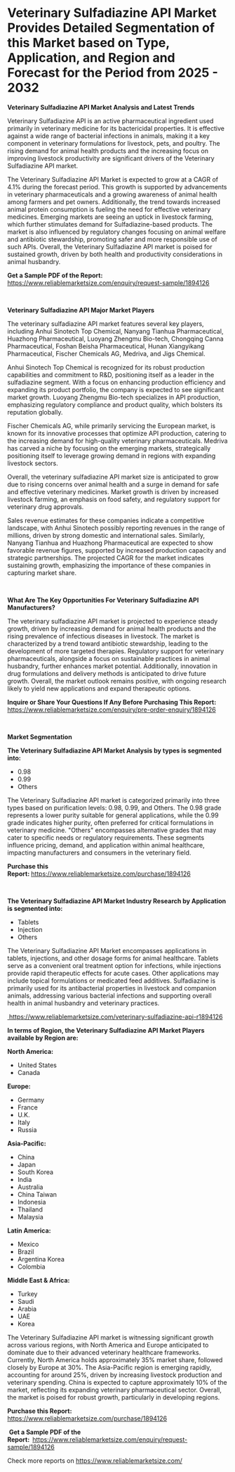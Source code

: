 <p><h1>Veterinary Sulfadiazine API Market Provides Detailed Segmentation of this Market based on Type, Application, and Region and Forecast for the Period from 2025 - 2032</h1></p><p><strong>Veterinary Sulfadiazine API Market Analysis and Latest Trends</strong></p>
<p><p>Veterinary Sulfadiazine API is an active pharmaceutical ingredient used primarily in veterinary medicine for its bactericidal properties. It is effective against a wide range of bacterial infections in animals, making it a key component in veterinary formulations for livestock, pets, and poultry. The rising demand for animal health products and the increasing focus on improving livestock productivity are significant drivers of the Veterinary Sulfadiazine API market.</p><p>The Veterinary Sulfadiazine API Market is expected to grow at a CAGR of 4.1% during the forecast period. This growth is supported by advancements in veterinary pharmaceuticals and a growing awareness of animal health among farmers and pet owners. Additionally, the trend towards increased animal protein consumption is fueling the need for effective veterinary medicines. Emerging markets are seeing an uptick in livestock farming, which further stimulates demand for Sulfadiazine-based products. The market is also influenced by regulatory changes focusing on animal welfare and antibiotic stewardship, promoting safer and more responsible use of such APIs. Overall, the Veterinary Sulfadiazine API market is poised for sustained growth, driven by both health and productivity considerations in animal husbandry.</p></p>
<p><strong>Get a Sample PDF of the Report:&nbsp;</strong> <a href="https://www.reliablemarketsize.com/enquiry/request-sample/1894126?utm_campaign=3192&utm_medium=2&utm_source=Github&utm_content=ia&utm_term=03042025&utm_id=veterinary-sulfadiazine-api">https://www.reliablemarketsize.com/enquiry/request-sample/1894126</a></p>
<p>&nbsp;</p>
<p><strong>Veterinary Sulfadiazine API Major Market Players</strong></p>
<p><p>The veterinary sulfadiazine API market features several key players, including Anhui Sinotech Top Chemical, Nanyang Tianhua Pharmaceutical, Huazhong Pharmaceutical, Luoyang Zhengmu Bio-tech, Chongqing Canna Pharmaceutical, Foshan Beisha Pharmaceutical, Hunan Xiangyikang Pharmaceutical, Fischer Chemicals AG, Medriva, and Jigs Chemical. </p><p>Anhui Sinotech Top Chemical is recognized for its robust production capabilities and commitment to R&D, positioning itself as a leader in the sulfadiazine segment. With a focus on enhancing production efficiency and expanding its product portfolio, the company is expected to see significant market growth. Luoyang Zhengmu Bio-tech specializes in API production, emphasizing regulatory compliance and product quality, which bolsters its reputation globally.</p><p>Fischer Chemicals AG, while primarily servicing the European market, is known for its innovative processes that optimize API production, catering to the increasing demand for high-quality veterinary pharmaceuticals. Medriva has carved a niche by focusing on the emerging markets, strategically positioning itself to leverage growing demand in regions with expanding livestock sectors.</p><p>Overall, the veterinary sulfadiazine API market size is anticipated to grow due to rising concerns over animal health and a surge in demand for safe and effective veterinary medicines. Market growth is driven by increased livestock farming, an emphasis on food safety, and regulatory support for veterinary drug approvals.</p><p>Sales revenue estimates for these companies indicate a competitive landscape, with Anhui Sinotech possibly reporting revenues in the range of millions, driven by strong domestic and international sales. Similarly, Nanyang Tianhua and Huazhong Pharmaceutical are expected to show favorable revenue figures, supported by increased production capacity and strategic partnerships. The projected CAGR for the market indicates sustaining growth, emphasizing the importance of these companies in capturing market share.</p></p>
<p>&nbsp;</p>
<p><strong>What Are The Key Opportunities For Veterinary Sulfadiazine API Manufacturers?</strong></p>
<p><p>The veterinary sulfadiazine API market is projected to experience steady growth, driven by increasing demand for animal health products and the rising prevalence of infectious diseases in livestock. The market is characterized by a trend toward antibiotic stewardship, leading to the development of more targeted therapies. Regulatory support for veterinary pharmaceuticals, alongside a focus on sustainable practices in animal husbandry, further enhances market potential. Additionally, innovation in drug formulations and delivery methods is anticipated to drive future growth. Overall, the market outlook remains positive, with ongoing research likely to yield new applications and expand therapeutic options.</p></p>
<p><strong>Inquire or Share Your Questions If Any Before Purchasing This Report:</strong> <a href="https://www.reliablemarketsize.com/enquiry/pre-order-enquiry/1894126?utm_campaign=3192&utm_medium=2&utm_source=Github&utm_content=ia&utm_term=03042025&utm_id=veterinary-sulfadiazine-api">https://www.reliablemarketsize.com/enquiry/pre-order-enquiry/1894126</a></p>
<p>&nbsp;</p>
<p><strong>Market Segmentation</strong></p>
<p><strong>The Veterinary Sulfadiazine API Market Analysis by types is segmented into:</strong></p>
<p><ul><li>0.98</li><li>0.99</li><li>Others</li></ul></p>
<p><p>The Veterinary Sulfadiazine API market is categorized primarily into three types based on purification levels: 0.98, 0.99, and Others. The 0.98 grade represents a lower purity suitable for general applications, while the 0.99 grade indicates higher purity, often preferred for critical formulations in veterinary medicine. "Others" encompasses alternative grades that may cater to specific needs or regulatory requirements. These segments influence pricing, demand, and application within animal healthcare, impacting manufacturers and consumers in the veterinary field.</p></p>
<p><strong>Purchase this Report:&nbsp;</strong><a href="https://www.reliablemarketsize.com/purchase/1894126?utm_campaign=3192&utm_medium=2&utm_source=Github&utm_content=ia&utm_term=03042025&utm_id=veterinary-sulfadiazine-api">https://www.reliablemarketsize.com/purchase/1894126</a></p>
<p>&nbsp;</p>
<p><strong>The Veterinary Sulfadiazine API Market Industry Research by Application is segmented into:</strong></p>
<p><ul><li>Tablets</li><li>Injection</li><li>Others</li></ul></p>
<p><p>The Veterinary Sulfadiazine API Market encompasses applications in tablets, injections, and other dosage forms for animal healthcare. Tablets serve as a convenient oral treatment option for infections, while injections provide rapid therapeutic effects for acute cases. Other applications may include topical formulations or medicated feed additives. Sulfadiazine is primarily used for its antibacterial properties in livestock and companion animals, addressing various bacterial infections and supporting overall health in animal husbandry and veterinary practices.</p></p>
<p><a href="https://www.reliablemarketsize.com/veterinary-sulfadiazine-api-r1894126?utm_campaign=3192&utm_medium=2&utm_source=Github&utm_content=ia&utm_term=03042025&utm_id=veterinary-sulfadiazine-api">&nbsp;https://www.reliablemarketsize.com/veterinary-sulfadiazine-api-r1894126</a></p>
<p><strong>In terms of Region, the Veterinary Sulfadiazine API Market Players available by Region are:</strong></p>
<p>
    <p> <strong> North America: </strong>
        <ul>
            <li>United States</li>
            <li>Canada</li>
        </ul>
        </p> 
    <p> <strong> Europe: </strong>
        <ul>
            <li>Germany</li>
            <li>France</li>
            <li>U.K.</li>
            <li>Italy</li>
            <li>Russia</li>
        </ul>
        </p> 
    <p> <strong> Asia-Pacific: </strong>
        <ul>
            <li>China</li>
            <li>Japan</li>
            <li>South Korea</li>
            <li>India</li>
            <li>Australia</li>
            <li>China Taiwan</li>
            <li>Indonesia</li>
            <li>Thailand</li>
            <li>Malaysia</li>
        </ul>
        </p> 
    <p> <strong> Latin America: </strong>
        <ul>
            <li>Mexico</li>
            <li>Brazil</li>
            <li>Argentina Korea</li>
            <li>Colombia</li>
        </ul>
        </p> 
    <p> <strong> Middle East & Africa: </strong>
        <ul>
            <li>Turkey</li>
            <li>Saudi</li>
            <li>Arabia</li>
            <li>UAE</li>
            <li>Korea</li>
        </ul>
    </p>
    </p>
<p><p>The Veterinary Sulfadiazine API market is witnessing significant growth across various regions, with North America and Europe anticipated to dominate due to their advanced veterinary healthcare frameworks. Currently, North America holds approximately 35% market share, followed closely by Europe at 30%. The Asia-Pacific region is emerging rapidly, accounting for around 25%, driven by increasing livestock production and veterinary spending. China is expected to capture approximately 10% of the market, reflecting its expanding veterinary pharmaceutical sector. Overall, the market is poised for robust growth, particularly in developing regions.</p></p>
<p><strong>Purchase this Report: </strong><a href="https://www.reliablemarketsize.com/purchase/1894126?utm_campaign=3192&utm_medium=2&utm_source=Github&utm_content=ia&utm_term=03042025&utm_id=veterinary-sulfadiazine-api">https://www.reliablemarketsize.com/purchase/1894126</a></p>
<p>&nbsp;<strong>Get a Sample PDF of the Report:&nbsp;&nbsp;</strong><a href="https://www.reliablemarketsize.com/enquiry/request-sample/1894126?utm_campaign=3192&utm_medium=2&utm_source=Github&utm_content=ia&utm_term=03042025&utm_id=veterinary-sulfadiazine-api">https://www.reliablemarketsize.com/enquiry/request-sample/1894126</a></p>
<p><strong></strong></p>
<p>Check more reports on <a href="https://www.reliablemarketsize.com/?utm_campaign=3192&utm_medium=2&utm_source=Github&utm_content=ia&utm_term=03042025&utm_id=veterinary-sulfadiazine-api">https://www.reliablemarketsize.com/</a></p>